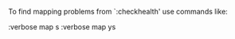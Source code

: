 To find mapping problems from `:checkhealth' use commands like:

  :verbose map <leader>s
  :verbose map ys


